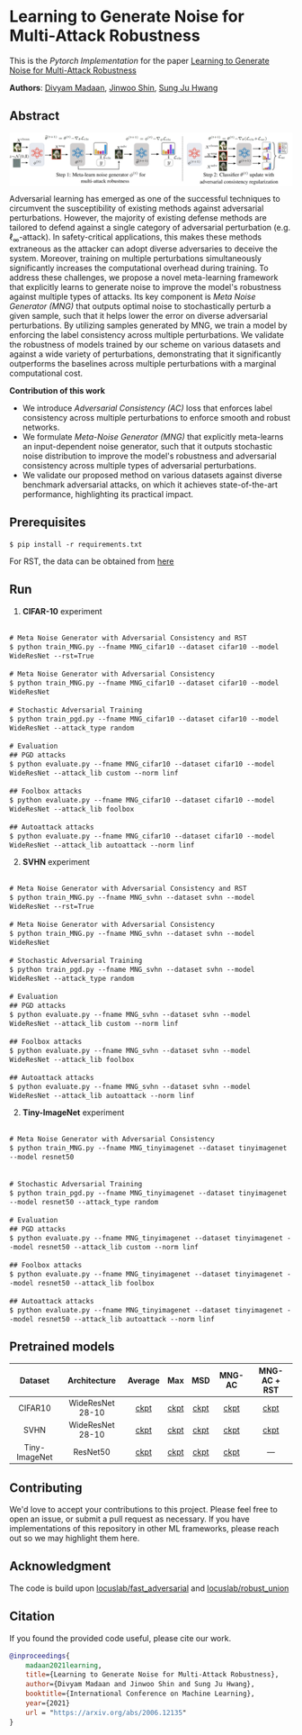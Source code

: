 # Learning to Generate Noise for Multi-Attack Robustness
This is the *Pytorch Implementation* for the paper [Learning to Generate Noise for Multi-Attack Robustness](https://arxiv.org/pdf/2006.12135.pdf)

**Authors**: [Divyam Madaan](https://dmadaan.com/), [Jinwoo Shin](http://alinlab.kaist.ac.kr/shin.html), [Sung Ju Hwang](http://sungjuhwang.com/)

## Abstract
<img align="middle" width="700" src="https://github.com/divyam3897/MNG_AC/blob/main/concept.png">

Adversarial learning has emerged as one of the successful techniques to circumvent the susceptibility of existing methods against adversarial perturbations. However, the majority of existing defense methods are tailored to defend against a single category of adversarial perturbation (e.g. $\ell_\infty$-attack). In safety-critical applications, this makes these methods extraneous as the attacker can adopt diverse adversaries to deceive the system. Moreover, training on multiple perturbations simultaneously significantly increases the computational overhead during training. To address these challenges, we propose a novel meta-learning framework that explicitly learns to generate noise to improve the model's robustness against multiple types of attacks. Its key component is *Meta Noise Generator (MNG)* that outputs optimal noise to stochastically perturb a given sample, such that it helps lower the error on diverse adversarial perturbations. By utilizing samples generated by MNG, we train a model by enforcing the label consistency across multiple perturbations. We validate the robustness of models trained by our scheme on various datasets and against a wide variety of perturbations, demonstrating that it significantly outperforms the baselines across multiple perturbations with a marginal computational cost.

__Contribution of this work__
- We introduce *Adversarial Consistency (AC)* loss that enforces label consistency across multiple perturbations to enforce smooth and robust networks.
- We formulate *Meta-Noise Generator (MNG)* that explicitly meta-learns an input-dependent noise generator, such that it outputs stochastic noise distribution to improve the model's robustness and adversarial consistency across multiple types of adversarial perturbations.
- We validate our proposed method on various datasets against diverse benchmark adversarial attacks, on which it achieves state-of-the-art performance, highlighting its practical impact.


## Prerequisites
```
$ pip install -r requirements.txt
```
For RST, the data can be obtained from [here](https://drive.google.com/file/d/1LTw3Sb5QoiCCN-6Y5PEKkq9C9W60w-Hi/view)

## Run
1. __CIFAR-10__ experiment
```

# Meta Noise Generator with Adversarial Consistency and RST
$ python train_MNG.py --fname MNG_cifar10 --dataset cifar10 --model WideResNet --rst=True

# Meta Noise Generator with Adversarial Consistency
$ python train_MNG.py --fname MNG_cifar10 --dataset cifar10 --model WideResNet 

# Stochastic Adversarial Training
$ python train_pgd.py --fname MNG_cifar10 --dataset cifar10 --model WideResNet --attack_type random

# Evaluation
## PGD attacks
$ python evaluate.py --fname MNG_cifar10 --dataset cifar10 --model WideResNet --attack_lib custom --norm linf

## Foolbox attacks
$ python evaluate.py --fname MNG_cifar10 --dataset cifar10 --model WideResNet --attack_lib foolbox

## Autoattack attacks
$ python evaluate.py --fname MNG_cifar10 --dataset cifar10 --model WideResNet --attack_lib autoattack --norm linf
```

2. __SVHN__ experiment

```

# Meta Noise Generator with Adversarial Consistency and RST
$ python train_MNG.py --fname MNG_svhn --dataset svhn --model WideResNet --rst=True

# Meta Noise Generator with Adversarial Consistency
$ python train_MNG.py --fname MNG_svhn --dataset svhn --model WideResNet 

# Stochastic Adversarial Training
$ python train_pgd.py --fname MNG_svhn --dataset svhn --model WideResNet --attack_type random

# Evaluation
## PGD attacks
$ python evaluate.py --fname MNG_svhn --dataset svhn --model WideResNet --attack_lib custom --norm linf

## Foolbox attacks
$ python evaluate.py --fname MNG_svhn --dataset svhn --model WideResNet --attack_lib foolbox

## Autoattack attacks
$ python evaluate.py --fname MNG_svhn --dataset svhn --model WideResNet --attack_lib autoattack --norm linf
```

2. __Tiny-ImageNet__ experiment

```

# Meta Noise Generator with Adversarial Consistency
$ python train_MNG.py --fname MNG_tinyimagenet --dataset tinyimagenet --model resnet50


# Stochastic Adversarial Training
$ python train_pgd.py --fname MNG_tinyimagenet --dataset tinyimagenet --model resnet50 --attack_type random

# Evaluation
## PGD attacks
$ python evaluate.py --fname MNG_tinyimagenet --dataset tinyimagenet --model resnet50 --attack_lib custom --norm linf

## Foolbox attacks
$ python evaluate.py --fname MNG_tinyimagenet --dataset tinyimagenet --model resnet50 --attack_lib foolbox

## Autoattack attacks
$ python evaluate.py --fname MNG_tinyimagenet --dataset tinyimagenet --model resnet50 --attack_lib autoattack --norm linf
```

## Pretrained models

| Dataset | Architecture |                       Average                       |                          Max                          |                          MSD                          |                         MNG-AC                          |             MNG-AC + RST | 
| :-----: | :----------: | :----------------------------------------------------------: | :----------------------------------------------------------: | :----------------------------------------------------------: | :----------------------------------------------------------: | :--------------------------------------:|
| CIFAR10 |    WideResNet 28-10     | [ckpt](https://drive.google.com/file/d/1Sh1sQhf8-Tsk_Ac03RZ5_nShW7XqNxWC/view?usp=sharing) | [ckpt](https://drive.google.com/file/d/1r0936BTaegtbBxLiRBZk7hpjl8ryDN9J/view?usp=sharing) | [ckpt](https://drive.google.com/file/d/1qc5dT8Ox1annZWBYh0NbbDUBQc7nAKqB/view?usp=sharing) | [ckpt](https://drive.google.com/file/d/1VcnCA_4OYoS1S-d73yyneQIthXZDBoDK/view?usp=sharing) | [ckpt](https://drive.google.com/file/d/1OUyTZjzNpBL5U-QnjYcll-BzczbUlpuy/view?usp=sharing) |
| SVHN    |   WideResNet 28-10   | [ckpt](https://drive.google.com/file/d/1YQkCRubFmYnRtTDQyWLySJC1wCt6hpwz/view?usp=sharing) | [ckpt](https://drive.google.com/file/d/1cfyIbyL0sYtY7jD4aE1c8O1Yeb50sCLU/view?usp=sharing) | [ckpt](https://drive.google.com/file/d/1mOMm5V8Z81q5eOHYdIAfqqIqyj-LJxU8/view?usp=sharing) | [ckpt](https://drive.google.com/file/d/1OGst5Mnr9LE5jxBNK5qz8c4PteLwGujb/view?usp=sharing) | [ckpt](https://drive.google.com/file/d/1KOXNf9W6MxucG49NQXzm62T0PrMZo2wM/view?usp=sharing) |
| Tiny-ImageNet   |    ResNet50     | [ckpt](https://drive.google.com/file/d/1Nb_FmJNBhBbAX0hgnY6QFYEsvT71NEEU/view?usp=sharing) | [ckpt](https://drive.google.com/file/d/1cjAx3fN4DFunX8ey9Le7bMBxeLhomgb7/view?usp=sharing) | [ckpt](https://drive.google.com/file/d/14yWvjL6otGMkP3-PN4L5fYOke0vik4vW/view?usp=sharing) | [ckpt](https://drive.google.com/file/d/13v3zJpBIUiUUii_CU1UvnSzhal0dB4DG/view?usp=sharing) |  — |


## Contributing
We'd love to accept your contributions to this project. Please feel free to open an issue, or submit a pull request as necessary. If you have implementations of this repository in other ML frameworks, please reach out so we may highlight them here.

## Acknowledgment
The code is build upon [locuslab/fast_adversarial](https://github.com/locuslab/fast_adversarial) and [locuslab/robust_union](https://github.com/locuslab/robust_union)

## Citation
If you found the provided code useful, please cite our work.

```bibtex
@inproceedings{
    madaan2021learning,
    title={Learning to Generate Noise for Multi-Attack Robustness},
    author={Divyam Madaan and Jinwoo Shin and Sung Ju Hwang},
    booktitle={International Conference on Machine Learning},
    year={2021}
    url = "https://arxiv.org/abs/2006.12135"
}
```
